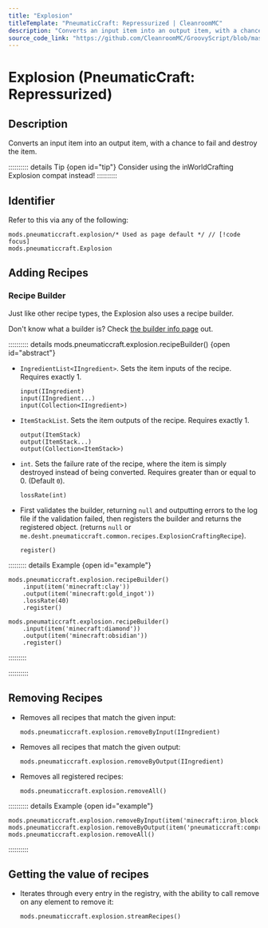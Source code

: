 ```yaml
---
title: "Explosion"
titleTemplate: "PneumaticCraft: Repressurized | CleanroomMC"
description: "Converts an input item into an output item, with a chance to fail and destroy the item."
source_code_link: "https://github.com/CleanroomMC/GroovyScript/blob/master/src/main/java/com/cleanroommc/groovyscript/compat/mods/pneumaticcraft/Explosion.java"
---
```


# Explosion (PneumaticCraft: Repressurized)

## Description

Converts an input item into an output item, with a chance to fail and destroy the item.

:::::::::: details Tip {open id="tip"}
Consider using the inWorldCrafting Explosion compat instead!
::::::::::

## Identifier

Refer to this via any of the following:

```groovy:no-line-numbers {1}
mods.pneumaticcraft.explosion/* Used as page default */ // [!code focus]
mods.pneumaticcraft.Explosion
```


## Adding Recipes

### Recipe Builder

Just like other recipe types, the Explosion also uses a recipe builder.

Don't know what a builder is? Check [the builder info page](../../getting_started/builder.md) out.

:::::::::: details mods.pneumaticcraft.explosion.recipeBuilder() {open id="abstract"}
- `IngredientList<IIngredient>`. Sets the item inputs of the recipe. Requires exactly 1.

    ```groovy:no-line-numbers
    input(IIngredient)
    input(IIngredient...)
    input(Collection<IIngredient>)
    ```

- `ItemStackList`. Sets the item outputs of the recipe. Requires exactly 1.

    ```groovy:no-line-numbers
    output(ItemStack)
    output(ItemStack...)
    output(Collection<ItemStack>)
    ```

- `int`. Sets the failure rate of the recipe, where the item is simply destroyed instead of being converted. Requires greater than or equal to 0. (Default `0`).

    ```groovy:no-line-numbers
    lossRate(int)
    ```

- First validates the builder, returning `null` and outputting errors to the log file if the validation failed, then registers the builder and returns the registered object. (returns `null` or `me.desht.pneumaticcraft.common.recipes.ExplosionCraftingRecipe`).

    ```groovy:no-line-numbers
    register()
    ```

::::::::: details Example {open id="example"}
```groovy:no-line-numbers
mods.pneumaticcraft.explosion.recipeBuilder()
    .input(item('minecraft:clay'))
    .output(item('minecraft:gold_ingot'))
    .lossRate(40)
    .register()

mods.pneumaticcraft.explosion.recipeBuilder()
    .input(item('minecraft:diamond'))
    .output(item('minecraft:obsidian'))
    .register()
```

:::::::::

::::::::::

## Removing Recipes

- Removes all recipes that match the given input:

    ```groovy:no-line-numbers
    mods.pneumaticcraft.explosion.removeByInput(IIngredient)
    ```

- Removes all recipes that match the given output:

    ```groovy:no-line-numbers
    mods.pneumaticcraft.explosion.removeByOutput(IIngredient)
    ```

- Removes all registered recipes:

    ```groovy:no-line-numbers
    mods.pneumaticcraft.explosion.removeAll()
    ```

:::::::::: details Example {open id="example"}
```groovy:no-line-numbers
mods.pneumaticcraft.explosion.removeByInput(item('minecraft:iron_block'))
mods.pneumaticcraft.explosion.removeByOutput(item('pneumaticcraft:compressed_iron_block'))
mods.pneumaticcraft.explosion.removeAll()
```

::::::::::

## Getting the value of recipes

- Iterates through every entry in the registry, with the ability to call remove on any element to remove it:

    ```groovy:no-line-numbers
    mods.pneumaticcraft.explosion.streamRecipes()
    ```
